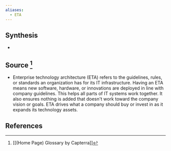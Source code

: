 ```yaml
---
aliases:
  - ETA
---
```

## Synthesis
- 
## Source [^1]
- Enterprise technology architecture (ETA) refers to the guidelines, rules, or standards an organization has for its IT infrastructure. Having an ETA means new software, hardware, or innovations are deployed in line with company guidelines. This helps all parts of IT systems work together. It also ensures nothing is added that doesn't work toward the company vision or goals. ETA drives what a company should buy or invest in as it expands its technology assets.
## References

[^1]: [[(Home Page) Glossary by Capterra]]